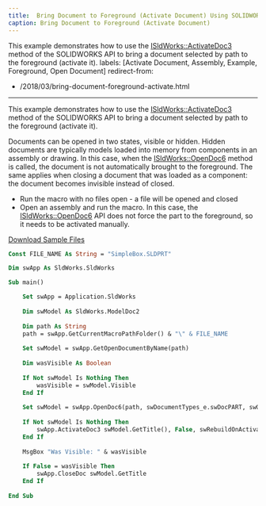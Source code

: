 ```yaml
---
title:  Bring Document to Foreground (Activate Document) Using SOLIDWORKS API
caption: Bring Document to Foreground (Activate Document)
---
```

 This example demonstrates how to use the [ISldWorks::ActivateDoc3](https://help.solidworks.com/2018/english/api/sldworksapi/solidworks.interop.sldworks~solidworks.interop.sldworks.isldworks~activatedoc3.html) method of the SOLIDWORKS API to bring a document selected by path to the foreground (activate it).
labels: [Activate Document, Assembly, Example, Foreground, Open Document]
redirect-from:
  - /2018/03/bring-document-foreground-activate.html
---
This example demonstrates how to use the [ISldWorks::ActivateDoc3](https://help.solidworks.com/2018/english/api/sldworksapi/solidworks.interop.sldworks~solidworks.interop.sldworks.isldworks~activatedoc3.html) method of the SOLIDWORKS API to bring a document selected by path to the foreground (activate it).

Documents can be opened in two states, visible or hidden. Hidden documents are typically models loaded into memory from components in an assembly or drawing. In this case, when the [ISldWorks::OpenDoc6](https://help.solidworks.com/2017/english/api/sldworksapi/solidworks.interop.sldworks~solidworks.interop.sldworks.isldworks~opendoc6.html) method is called, the document is not automatically brought to the foreground. The same applies when closing a document that was loaded as a component: the document becomes invisible instead of closed.

* Run the macro with no files open - a file will be opened and closed
* Open an assembly and run the macro. In this case, the [ISldWorks::OpenDoc6](https://help.solidworks.com/2017/english/api/sldworksapi/solidworks.interop.sldworks~solidworks.interop.sldworks.isldworks~opendoc6.html) API does not force the part to the foreground, so it needs to be activated manually.

[Download Sample Files](SimpleBox.zip)

~~~ vb
Const FILE_NAME As String = "SimpleBox.SLDPRT"

Dim swApp As SldWorks.SldWorks

Sub main()

    Set swApp = Application.SldWorks
    
    Dim swModel As SldWorks.ModelDoc2
    
    Dim path As String
    path = swApp.GetCurrentMacroPathFolder() & "\" & FILE_NAME
    
    Set swModel = swApp.GetOpenDocumentByName(path)
    
    Dim wasVisible As Boolean
    
    If Not swModel Is Nothing Then
        wasVisible = swModel.Visible
    End If
    
    Set swModel = swApp.OpenDoc6(path, swDocumentTypes_e.swDocPART, swOpenDocOptions_e.swOpenDocOptions_Silent, "", 0, 0)
    
    If Not swModel Is Nothing Then
        swApp.ActivateDoc3 swModel.GetTitle(), False, swRebuildOnActivation_e.swDontRebuildActiveDoc, 0
    End If
    
    MsgBox "Was Visible: " & wasVisible
    
    If False = wasVisible Then
        swApp.CloseDoc swModel.GetTitle
    End If
    
End Sub


~~~